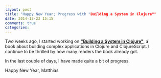 ```yaml
---
layout: post
title: "Happy New Year; Progress with "Building a System in Clojure""
date: 2014-12-23 15:15
comments: true
categories: 
---
```

Two weeks ago, I started working on **["Building a System in Clojure"](https://leanpub.com/building-a-system-in-clojure)**, a book about building complex applications in Clojure and ClojureScript. I continue to be thrilled by how many readers the book already got.

<!-- more -->

In the last couple of days, I have made quite a bit of progress.


Happy New Year,
Matthias


